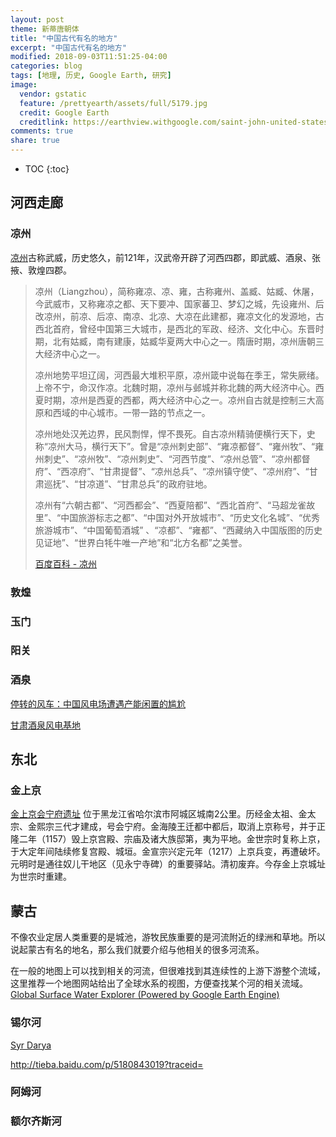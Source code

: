 ```yaml
---
layout: post
theme: 新蒂唐朝体
title: "中国古代有名的地方"
excerpt: "中国古代有名的地方"
modified: 2018-09-03T11:51:25-04:00
categories: blog
tags: [地理, 历史, Google Earth, 研究]
image:
  vendor: gstatic
  feature: /prettyearth/assets/full/5179.jpg
  credit: Google Earth
  creditlink: https://earthview.withgoogle.com/saint-john-united-states-5179
comments: true
share: true
---
```


* TOC
{:toc}

## 河西走廊

### 凉州

[凉州][凉州]古称武威，历史悠久，前121年，汉武帝开辟了河西四郡，即武威、酒泉、张掖、敦煌四郡。

> 凉州（Liangzhou），简称雍凉、凉、雍，古称雍州、盖臧、姑臧、休屠，今武威市，又称雍凉之都、天下要冲、国家蕃卫、梦幻之城，先设雍州、后改凉州，前凉、后凉、南凉、北凉、大凉在此建都，雍凉文化的发源地，古西北首府，曾经中国第三大城市，是西北的军政、经济、文化中心。东晋时期，北有姑臧，南有建康，姑臧华夏两大中心之一。隋唐时期，凉州唐朝三大经济中心之一。
>
> 凉州地势平坦辽阔，河西最大堆积平原，凉州箴中说每在季王，常失厥绪。上帝不宁，命汉作凉。北魏时期，凉州与邺城并称北魏的两大经济中心。西夏时期，凉州是西夏的西都，两大经济中心之一。凉州自古就是控制三大高原和西域的中心城市。一带一路的节点之一。
>
> 凉州地处汉羌边界，民风剽悍，悍不畏死。自古凉州精骑便横行天下，史称“凉州大马，横行天下”。曾是“凉州刺史部”、“雍凉都督”、“雍州牧”、“雍州刺史”、“凉州牧”、“凉州刺史”、“河西节度”、“凉州总管”、“凉州都督府”、“西凉府”、“甘肃提督”、“凉州总兵”、“凉州镇守使”、“凉州府”、“甘肃巡抚”、“甘凉道”、“甘肃总兵”的政府驻地。
>
> 凉州有“六朝古都”、“河西都会”、“西夏陪都”、“西北首府”、“马超龙雀故里”、“中国旅游标志之都”、“中国对外开放城市”、“历史文化名城”、“优秀旅游城市”、“中国葡萄酒城” 、“凉都”、“雍都”、“西藏纳入中国版图的历史见证地”、“世界白牦牛唯一产地”和“北方名都”之美誉。
>
> [百度百科 - 凉州][baike/凉州]

### 敦煌

### 玉门

### 阳关

### 酒泉

[停转的风车：中国风电场遭遇产能闲置的尴尬](https://cn.nytimes.com/china/20170116/china-gansu-wind-farm/)

[甘肃酒泉风电基地](https://baike.baidu.com/item/%E7%94%98%E8%82%83%E9%85%92%E6%B3%89%E9%A3%8E%E7%94%B5%E5%9F%BA%E5%9C%B0)

[baike/凉州]:https://baike.baidu.com/item/%E5%87%89%E5%B7%9E/2793283
[凉州]:https://zh.wikipedia.org/wiki/%E6%B6%BC%E5%B7%9E
[baike/敦煌]:https://baike.baidu.com/item/%E6%95%A6%E7%85%8C/6143

## 东北

### 金上京

[金上京会宁府遗址](https://baike.baidu.com/item/上京会宁府遗址/7514180) 位于黑龙江省哈尔滨市阿城区城南2公里。历经金太祖、金太宗、金熙宗三代才建成，号会宁府。金海陵王迁都中都后，取消上京称号，并于正隆二年（1157）毁上京宫殿、宗庙及诸大族邸第，夷为平地。金世宗时复称上京，于大定年间陆续修复宫殿、城垣。金宣宗兴定元年（1217）上京兵变，再遭破坏。元明时是通往奴儿干地区（见永宁寺碑）的重要驿站。清初废弃。今存金上京城址为世宗时重建。

## 蒙古

不像农业定居人类重要的是城池，游牧民族重要的是河流附近的绿洲和草地。所以说起蒙古有名的地名，那么我们就要介绍与他相关的很多河流系。

在一般的地图上可以找到相关的河流，但很难找到其连续性的上游下游整个流域，这里推荐一个地图网站给出了全球水系的视图，方便查找某个河的相关流域。 [Global Surface Water Explorer (Powered by Google Earth Engine)](https://global-surface-water.appspot.com/)

### 锡尔河

[Syr Darya](https://en.wikipedia.org/wiki/Syr_Darya)

http://tieba.baidu.com/p/5180843019?traceid=

### 阿姆河

### 额尔齐斯河

